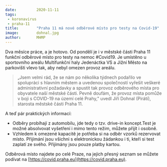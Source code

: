 ```yaml
---
date:         2020-11-11
tags:         
 - koronavirus
 - praha-11
title:        "Praha 11 má nové odběrové místo pro testy na Covid-19"
image: 	      dohnal.jpg
author:       MHMP
---
```


Dva měsíce práce, a je hotovo. Od pondělí je i v městské části Praha 11 funkční odběrové místo pro testy na nemoc #Covid19. Je umístěno u sportovního areálu Multifunkční haly Jedenáctka VS a Jižní Město na parkovišti vlevo tak, aby nebyl omezen provoz areálu. 

> „Jsem velmi rád, že se nám po několika týdnech podařilo ve spolupráci s hlavním městem a uvedenou společností vyřešit veškeré administrativní požadavky a spustit tak provoz odběrového místa pro obyvatele naší městské části. Pevně doufám, že provoz místa pomůže v boji s COVID-19 na území celé Prahy," uvedl Jiří Dohnal (Piráti), starosta městské části Praha 11.

A teď pár praktických informací: 

* Odběry probíhají z automobilu, jde tedy o tzv. drive-in koncept.Test je možné absolvovat vyšetření i mimo tento režim, můžete přijít i osobně.
* Vzhledem k omezené kapacitě je potřeba si na odběr vzorků rezervovat místo. Přijímání jsou všichni s elektronickou žádankou i ti, kteří si test zaplatí ze svého. Přijímány jsou pouze platby kartou. 

Odběrová místo najdete po celé Praze, na jejich přesný seznam se můžete podívat na [https://covid.praha.eu](https://covid.praha.eu).

